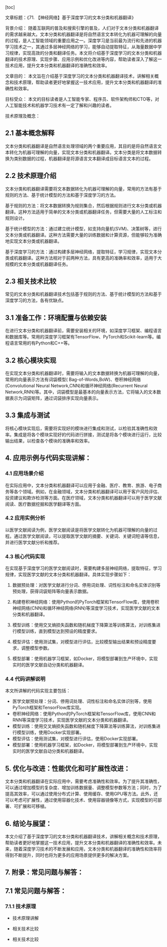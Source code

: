 
[toc]                    
                
                
文章标题：《71. 【神经网络】基于深度学习的文本分类和机器翻译》

背景介绍：
随着互联网的普及和搜索引擎的普及，人们对于文本分类和机器翻译的需求越来越大。文本分类和机器翻译是将自然语言文本转化为机器可理解的向量的过程，是人工智能领域的重要应用之一。深度学习是当前最为流行和先进的机器学习技术之一，其通过多层神经网络的学习，能够自动提取特征，从海量数据中学习规律，实现高效的分类和翻译任务。本文将介绍基于深度学习的文本分类和机器翻译的技术原理、实现步骤、应用示例和优化改进等内容，帮助读者深入了解这一技术应用，提升文本分类和机器翻译的准确性和效率。

文章目的：
本文旨在介绍基于深度学习的文本分类和机器翻译技术，讲解相关概念和技术原理，帮助读者更好地掌握这一技术应用，提升文本分类和机器翻译的准确性和效率。

目标受众：
本文的目标读者是人工智能专家、程序员、软件架构师和CTO等，对人工智能技术和机器学习技术有一定了解和兴趣的读者。

技术原理及概念：

## 2.1 基本概念解释

文本分类和机器翻译是自然语言处理领域的两个重要应用，其目的是将自然语言文本转化为机器可理解的向量，实现文本分类和机器翻译。文本分类是将文本数据转换为类别数据的过程，机器翻译是将源语言文本翻译成目标语言文本的过程。

## 2.2 技术原理介绍

文本分类和机器翻译需要将文本数据转化为机器可理解的向量，常用的方法有基于规则的方法、基于统计模型的方法和基于深度学习的方法。

基于规则的方法：将文本数据转换为规则集合，然后根据规则进行文本分类或机器翻译。这种方法适用于简单的文本分类或机器翻译任务，但需要大量的人工标注和规则设计。

基于统计模型的方法：通过建立统计模型，如支持向量机(SVM)、决策树等，进行文本分类或机器翻译。这种方法需要大量的训练数据和计算资源，但能够较为准确地实现文本分类或机器翻译。

基于深度学习的方法：通过构建多层神经网络，提取特征，学习规律，实现文本分类或机器翻译。这种方法相对于前两种方法，具有更高的准确率和效率，适用于大规模的文本分类或机器翻译任务。

## 2.3 相关技术比较

常见的文本分类和机器翻译技术包括基于规则的方法、基于统计模型的方法和基于深度学习的方法，各有优缺点。

## 3.1 准备工作：环境配置与依赖安装

在进行文本分类和机器翻译前，需要安装相关的环境，如深度学习框架、编程语言和数据库等。常用的深度学习框架有TensorFlow、PyTorch和Scikit-learn等。编程语言常用的有Python和C++等。

## 3.2 核心模块实现

在实现文本分类和机器翻译时，需要将输入的文本数据转换为机器可理解的向量，常用的向量表示方法有词袋模型( Bag-of-Words,BoW)、卷积神经网络(Convolutional Neural Network,CNN)和循环神经网络(Recurrent Neural Network,RNN)等。其中，词袋模型是最基本的向量表示方法，它将输入的文本数据表示为词袋矩阵，通过词袋排序实现向量表示。

## 3.3 集成与测试

将核心模块实现后，需要将实现好的模块进行集成和测试，以检验其准确性和效率。集成是将各个模块实现好的代码进行拼接，测试是将各个模块进行运行，比较输出结果，以检查各个模块的准确率和效率。

## 4. 应用示例与代码实现讲解：

### 4.1 应用场景介绍

在实际应用中，文本分类和机器翻译可以应用于金融、医疗、教育、旅游、电子商务等各个领域。例如，在金融领域，文本分类和机器翻译可以用于客户风险评估、投资建议和欺诈检测等方面。在医疗领域，文本分类和机器翻译可以用于医学文献阅读、医疗数据挖掘和医学翻译等方面。

### 4.2 应用实例分析

以医学文献阅读为例，医学文献阅读是将医学文献转化为机器可理解的向量的过程。通过医学文献阅读，可以提取医学文献的摘要、关键词、关键词短语等信息，并进行医学文献分析和推荐。

### 4.3 核心代码实现

在实现基于深度学习的医学文献阅读时，需要构建多层神经网络，提取特征，学习规律，实现医学文献的文本分类和机器翻译。具体实现步骤如下：

1. 数据预处理：对医学文献进行分词、停用词处理、词性标注和命名实体识别等预处理，获得词袋矩阵等向量表示数据。

2. 构建卷积神经网络：使用Python的PyTorch框架和TensorFlow库，使用卷积神经网络(CNN)和循环神经网络(RNN)等深度学习技术，实现医学文献的文本分类和机器翻译。

3. 模型训练：使用交叉熵损失函数和随机梯度下降算法等训练算法，对训练集进行模型训练，直到模型达到预设的精度要求。

4. 模型评估：使用测试集，对模型进行评估，比较模型输出结果和预设精度要求，调整模型参数。

5. 模型部署：使用机器学习框架，如Docker，将模型部署到生产环境中，实现实时的医学文献自动分类和机器翻译。

### 4.4 代码讲解说明

本文所讲解的代码实现主要包括：

- 医学文献预处理：分词、停用词处理、词性标注和命名实体识别等，使用PyTorch框架和TensorFlow库实现。
- 卷积神经网络：使用Python的PyTorch框架和TensorFlow库，使用CNN和RNN等深度学习技术，实现医学文献的文本分类和机器翻译。
- 模型训练：使用交叉熵损失函数和随机梯度下降算法等训练算法，对训练集进行模型训练，使用Docker实现部署。
- 模型评估：使用测试集，对模型进行评估，使用Docker实现部署。
- 模型部署：使用机器学习框架，如Docker，将模型部署到生产环境中，实现实时的医学文献自动分类和机器翻译。

## 5. 优化与改进：性能优化和可扩展性改进：

文本分类和机器翻译在实际应用中，需要考虑准确性和效率。为了提升其准确性，可以通过增加模型的复杂度、增加训练数据量、调整模型参数等方法；同时，为了提高其效率，可以通过使用分布式计算、使用缓存、使用GPU等方法。此外，还可以考虑可扩展性，通过使用容器化技术、使用容器镜像等方式，实现模型的可部署、可扩展和可移植。

## 6. 结论与展望：

本文介绍了基于深度学习的文本分类和机器翻译技术，讲解相关概念和技术原理，帮助读者更好地掌握这一技术应用，提升文本分类和机器翻译的准确性和效率。未来，随着深度学习技术的不断发展和应用，文本分类和机器翻译的准确性和效率将得到不断提升，同时也将为更多的应用场景提供更多的解决方案。

## 7. 附录：常见问题与解答：

## 7.1 常见问题与解答：

### 7.1.1 技术原理

- 技术原理讲解

- 相关技术比较

- 相关技术比较

